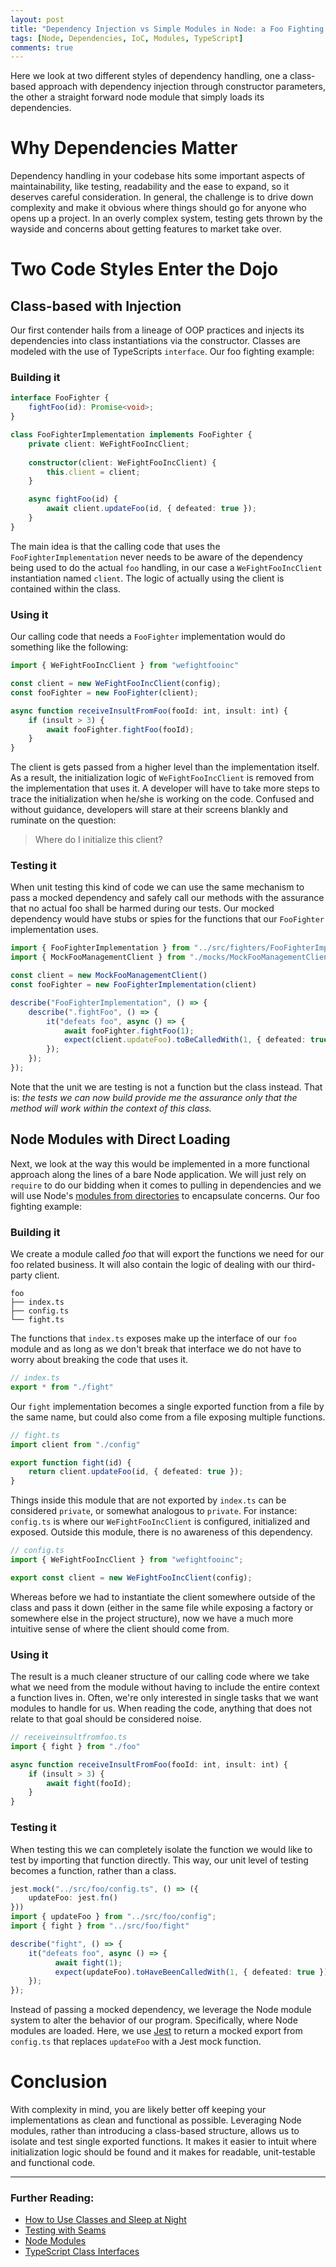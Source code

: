 ```yaml
---
layout: post
title: "Dependency Injection vs Simple Modules in Node: a Foo Fighting Showdown"
tags: [Node, Dependencies, IoC, Modules, TypeScript]
comments: true
---
```


Here we look at two different styles of dependency handling, one a class-based approach with dependency injection through constructor parameters, the other a straight forward node module that simply loads its dependencies.

# Why Dependencies Matter 

Dependency handling in your codebase hits some important aspects of maintainability, like testing, readability and the ease to expand, so it deserves careful consideration. In general, the challenge is to drive down complexity and make it obvious where things should go for anyone who opens up a project. In an overly complex system, testing gets thrown by the wayside and concerns about getting features to market take over.

# Two Code Styles Enter the Dojo


## Class-based with Injection

Our first contender hails from a lineage of OOP practices and injects its dependencies into class instantiations via the constructor. Classes are modeled with the use of TypeScripts `interface`. Our foo fighting example: 

### Building it

``` typescript
interface FooFighter {
    fightFoo(id): Promise<void>;
}

class FooFighterImplementation implements FooFighter {
    private client: WeFightFooIncClient;
    
    constructor(client: WeFightFooIncClient) {
        this.client = client;
    }

    async fightFoo(id) {
        await client.updateFoo(id, { defeated: true });
    }
}
```
The main idea is that the calling code that uses the `FooFighterImplementation` never needs to be aware of the dependency being used to do the actual `foo` handling, in our case a `WeFightFooIncClient` instantiation named `client`. The logic of actually using the client is contained within the class. 

### Using it

Our calling code that needs a `FooFighter` implementation would do something like the following: 

``` typescript
import { WeFightFooIncClient } from "wefightfooinc"

const client = new WeFightFooIncClient(config);
const fooFighter = new FooFighter(client);

async function receiveInsultFromFoo(fooId: int, insult: int) {
    if (insult > 3) {
        await fooFighter.fightFoo(fooId);
    }
}
```

The client is gets passed from a higher level than the implementation itself. As a result, the initialization logic of `WeFightFooIncClient` is removed from the implementation that uses it. A developer will have to take more steps to trace the initialization when he/she is working on the code. Confused and without guidance, developers will stare at their screens blankly and ruminate on the question: 
> Where do I initialize this client? 

### Testing it

When unit testing this kind of code we can use the same mechanism to pass a mocked dependency and safely call our methods with the assurance that no actual foo shall be harmed during our tests. Our mocked dependency would have stubs or spies for the functions that our `FooFighter` implementation uses. 

``` typescript
import { FooFighterImplementation } from "../src/fighters/FooFighterImplementation";
import { MockFooManagementClient } from "./mocks/MockFooManagementClient";

const client = new MockFooManagementClient()
const fooFighter = new FooFighterImplementation(client)

describe("FooFighterImplementation", () => {
    describe(".fightFoo", () => {
        it("defeats foo", async () => {
            await fooFighter.fightFoo(1);
            expect(client.updateFoo).toBeCalledWith(1, { defeated: true });
        });
    });
});
```

Note that the unit we are testing is not a function but the class instead. That is: *the tests we can now build provide me the assurance only that the method will work within the context of this class.* 

## Node Modules with Direct Loading

Next, we look at the way this would be implemented in a more functional approach along the lines of a bare Node application. We will just rely on `require` to do our bidding when it comes to pulling in dependencies and we will use Node's [modules from directories](https://nodejs.org/dist/latest-v14.x/docs/api/modules.html#modules_folders_as_modules) to encapsulate concerns. Our foo fighting example:

### Building it

We create a module called *foo* that will export the functions we need for our foo related business. It will also contain the logic of dealing with our third-party client. 

```
foo
├── index.ts
├── config.ts
└── fight.ts
```

The functions that `index.ts` exposes make up the interface of our `foo` module and as long as we don't break that interface we do not have to worry about breaking the code that uses it. 

``` typescript
// index.ts
export * from "./fight"
```

Our `fight` implementation becomes a single exported function from a file by the same name, but could also come from a file exposing multiple functions.

``` typescript
// fight.ts
import client from "./config"

export function fight(id) {
    return client.updateFoo(id, { defeated: true });
}
```

Things inside this module that are not exported by `index.ts` can be considered `private`, or somewhat analogous to `private`. For instance: `config.ts` is where our `WeFightFooIncClient` is configured, initialized and exposed. Outside this module, there is no awareness of this dependency. 

``` typescript
// config.ts
import { WeFightFooIncClient } from "wefightfooinc";

export const client = new WeFightFooIncClient(config);
```

Whereas before we had to instantiate the client somewhere outside of the class and pass it down (either in the same file while exposing a factory or somewhere else in the project structure), now we have a much more intuitive sense of where the client should come from.

### Using it

The result is a much cleaner structure of our calling code where we take what we need from the module without having to include the entire context a function lives in. Often, we're only interested in single tasks that we want modules to handle for us. When reading the code, anything that does not relate to that goal should be considered noise.

``` typescript
// receiveinsultfromfoo.ts
import { fight } from "./foo"

async function receiveInsultFromFoo(fooId: int, insult: int) {
    if (insult > 3) {
        await fight(fooId);
    }
}
```

### Testing it

When testing this we can completely isolate the function we would like to test by importing that function directly. This way, our unit level of testing becomes a function, rather than a class. 

``` typescript
jest.mock("../src/foo/config.ts", () => ({
    updateFoo: jest.fn()
}))
import { updateFoo } from "../src/foo/config";
import { fight } from "../src/foo/fight"

describe("fight", () => {
    it("defeats foo", async () => {
          await fight(1);
          expect(updateFoo).toHaveBeenCalledWith(1, { defeated: true });
    });
});

```

Instead of passing a mocked dependency, we leverage the Node module system to alter the behavior of our program. Specifically, where Node modules are loaded. Here, we use [Jest](https://jestjs.io/) to return a mocked export from `config.ts` that replaces `updateFoo` with a Jest mock function.

# Conclusion

With complexity in mind, you are likely better off keeping your implementations as clean and functional as possible. Leveraging Node modules, rather than introducing a class-based structure, allows us to isolate and test single exported functions. It makes it easier to intuit where initialization logic should be found and it makes for readable, unit-testable and functional code.

---
### Further Reading: 
- [How to Use Classes and Sleep at Night](https://medium.com/@dan_abramov/how-to-use-classes-and-sleep-at-night-9af8de78ccb4)
- [Testing with Seams](https://www.informit.com/articles/article.aspx?p=359417&seqNum=1)
- [Node Modules](https://nodejs.org/dist/latest-v14.x/docs/api/modules.html)
- [TypeScript Class Interfaces](https://www.typescriptlang.org/docs/handbook/interfaces.html#class-types)